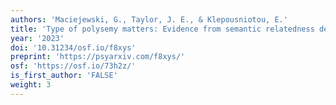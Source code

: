 ```yaml
---
authors: 'Maciejewski, G., Taylor, J. E., & Klepousniotou, E.'
title: 'Type of polysemy matters: Evidence from semantic relatedness decisions.'
year: '2023'
doi: '10.31234/osf.io/f8xys'
preprint: 'https://psyarxiv.com/f8xys/'
osf: 'https://osf.io/73h2z/'
is_first_author: 'FALSE'
weight: 3
---
```

